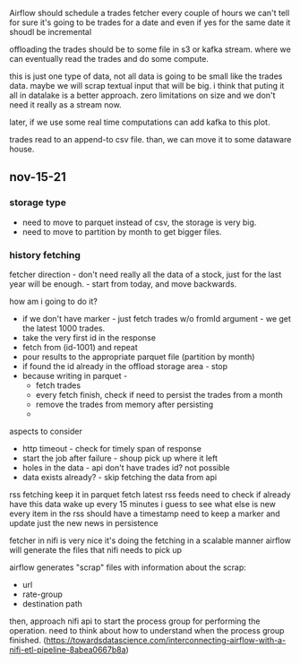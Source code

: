 

Airflow should schedule a trades fetcher every couple of hours
we can't tell for sure it's going to be trades for a date
and even if yes for the same date it shoudl be incremental

offloading the trades should be to some file in s3 or kafka stream.
where we can eventually read the trades and do some compute. 

this is just one type of data, not all data is going to be small like the trades data.
maybe we will scrap textual input that will be big. i think that
puting it all in datalake is a better approach. zero limitations on size and 
we don't need it really as a stream now. 

later, if we use some real time computations can add kafka to this plot. 

trades read to an append-to csv file. than, we can move it to some dataware house.


## nov-15-21

### storage type
- need to move to parquet instead of csv, the storage is very big.
- need to move to partition by month to get bigger files.

### history fetching
fetcher direction - don't need really all the data of a stock, just for the last year will be enough. - start from today, and move backwards.

how am i going to do it?
- if we don't have marker - just fetch trades w/o fromId argument - we get the latest 1000 trades.
- take the very first id in the response
- fetch from (id-1001) and repeat
- pour results to the appropriate parquet file (partition by month)
- if found the id already in the offload storage area - stop
- because writing in parquet - 
    - fetch trades
    - every fetch finish, check if need to persist the trades from a month
    - remove the trades from memory after persisting
    - 

aspects to consider
- http timeout - check for timely span of response
- start the job after failure - shoup pick up where it left
- holes in the data - api don't have trades id? not possible
- data exists already? - skip fetching the data from api


rss fetching
keep it in parquet
fetch latest rss feeds
need to check if already have this data
wake up every 15 minutes i guess to see what else is new
every item in the rss should have a timestamp
need to keep a marker and update just the new news in persistence






fetcher in nifi is very nice
it's doing the fetching in a scalable manner
airflow will generate the files that nifi needs to pick up

airflow generates "scrap" files with information about the scrap:
- url
- rate-group
- destination path

then, approach nifi api to start the process group for performing the operation.
need to think about how to understand when the process group finished. 
(https://towardsdatascience.com/interconnecting-airflow-with-a-nifi-etl-pipeline-8abea0667b8a)
